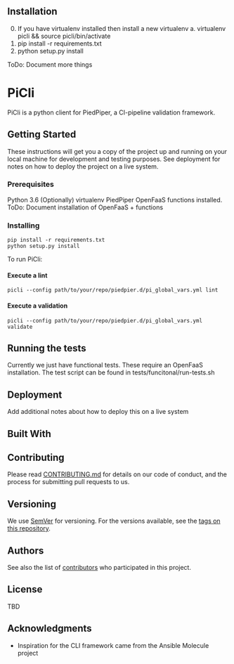 
Installation
------------
0. If you have virtualenv installed then install a new virtualenv
  a. virtualenv picli && source picli/bin/activate
1. pip install -r requirements.txt
2. python setup.py install

ToDo:
Document more things

# PiCli

PiCli is a python client for PiedPiper, a CI-pipeline validation framework.

## Getting Started

These instructions will get you a copy of the project up and running on your local machine for development and testing purposes. See deployment for notes on how to deploy the project on a live system.

### Prerequisites

Python 3.6
(Optionally) virtualenv
PiedPiper OpenFaaS functions installed. 
ToDo: Document installation of OpenFaaS + functions


### Installing

```
pip install -r requirements.txt
python setup.py install
```

To run PiCli:

#### Execute a lint

```
picli --config path/to/your/repo/piedpier.d/pi_global_vars.yml lint
```

#### Execute a validation

```
picli --config path/to/your/repo/piedpier.d/pi_global_vars.yml validate
```

## Running the tests

Currently we just have functional tests. These require an OpenFaaS installation. The test script
can be found in tests/funcitonal/run-tests.sh


## Deployment

Add additional notes about how to deploy this on a live system

## Built With

## Contributing

Please read [CONTRIBUTING.md](https://gist.github.com/PurpleBooth/b24679402957c63ec426) for details on our code of conduct, and the process for submitting pull requests to us.

## Versioning

We use [SemVer](http://semver.org/) for versioning. For the versions available, see the [tags on this repository](https://github.com/your/project/tags).

## Authors

See also the list of [contributors](https://github.com/your/project/contributors) who participated in this project.

## License

TBD

## Acknowledgments

* Inspiration for the CLI framework came from the Ansible Molecule project

